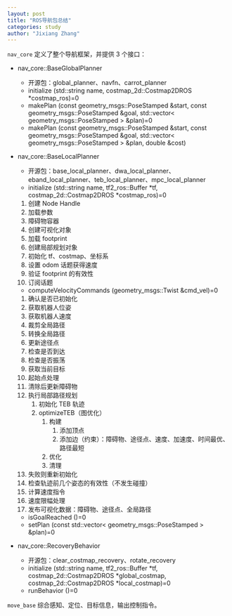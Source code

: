 ```yaml
---
layout: post
title: "ROS导航包总结"
categories: study
author: "Jixiang Zhang"
---
```


`nav_core` 定义了整个导航框架，并提供 3 个接口：

- nav_core::BaseGlobalPlanner
  - 开源包：global_planner、navfn、carrot_planner
  - initialize (std::string name, costmap_2d::Costmap2DROS *costmap_ros)=0
  - makePlan (const geometry_msgs::PoseStamped &start, const geometry_msgs::PoseStamped &goal, std::vector< geometry_msgs::PoseStamped > &plan)=0
  - makePlan (const geometry_msgs::PoseStamped &start, const geometry_msgs::PoseStamped &goal, std::vector< geometry_msgs::PoseStamped > &plan, double &cost)
- nav_core::BaseLocalPlanner
  - 开源包：base_local_planner、dwa_local_planner、eband_local_planner、teb_local_planner、mpc_local_planner
  - initialize (std::string name, tf2_ros::Buffer *tf, costmap_2d::Costmap2DROS *costmap_ros)=0

  1. 创建 Node Handle
  2. 加载参数
  3. 障碍物容器
  4. 创建可视化对象
  5. 加载 footprint
  6. 创建局部规划对象
  7. 初始化 tf、costmap、坐标系
  8. 设置 odom 话题获得速度
  9. 验证 footprint 的有效性
  10. 订阅话题

  - computeVelocityCommands (geometry_msgs::Twist &cmd_vel)=0

  1. 确认是否已初始化
  2. 获取机器人位姿
  3. 获取机器人速度
  4. 裁剪全局路径
  5. 转换全局路径
  6. 更新途径点
  7. 检查是否到达
  8. 检查是否振荡
  9. 获取当前目标
  10. 起始点处理
  11. 清除后更新障碍物
  12. 执行局部路径规划
      1.  初始化 TEB 轨迹
      2.  optimizeTEB（图优化）
          1.  构建
              1.  添加顶点
              2.  添加边（约束）：障碍物、途径点、速度、加速度、时间最优、路径最短
          2.  优化
          3.  清理
  13. 失败则重新初始化
  14. 检查轨迹前几个姿态的有效性（不发生碰撞）
  15. 计算速度指令
  16. 速度限幅处理
  17. 发布可视化数据：障碍物、途径点、全局路径

  - isGoalReached ()=0
  - setPlan (const std::vector< geometry_msgs::PoseStamped > &plan)=0
- nav_core::RecoveryBehavior
  - 开源包：clear_costmap_recovery、rotate_recovery
  - initialize (std::string name, tf2_ros::Buffer *tf, costmap_2d::Costmap2DROS *global_costmap, costmap_2d::Costmap2DROS *local_costmap)=0
  - runBehavior ()=0



`move_base` 综合感知、定位、目标信息，输出控制指令。